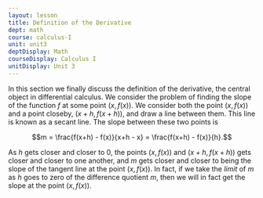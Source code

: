 ```yaml
---
layout: lesson
title: Definition of the Derivative
dept: math
course: calculus-I
unit: unit3
deptDisplay: Math
courseDisplay: Calculus I
unitDisplay: Unit 3
---
```



In this section we finally discuss the definition of the derivative, the central object in differential calculus. We consider the problem of finding the slope of the function $f$ at some point $(x,f(x))$. We consider both the point $(x,f(x))$ and a point closeby, $(x+h,f(x+h))$, and draw a line between them. This line is known as a secant line. The slope between these two points is 

$$m = \frac{f(x+h) - f(x)}{x+h - x} = \frac{f(x+h) - f(x)}{h}.$$

As $h$ gets closer and closer to 0, the points $(x,f(x))$ and $(x+h,f(x+h))$ gets closer and closer to one another, and $m$ gets closer and closer to being the slope of the tangent line at the point $(x,f(x))$. In fact, if we take the *limit* of $m$ as $h$ goes to zero of the difference quotient $m$, then we will in fact get the slope at the point $(x,f(x))$. 









